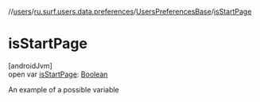 //[users](../../../index.md)/[ru.surf.users.data.preferences](../index.md)/[UsersPreferencesBase](index.md)/[isStartPage](is-start-page.md)

# isStartPage

[androidJvm]\
open var [isStartPage](is-start-page.md): [Boolean](https://kotlinlang.org/api/latest/jvm/stdlib/kotlin/-boolean/index.html)

An example of a possible variable
